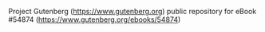 Project Gutenberg (https://www.gutenberg.org) public repository for
eBook #54874 (https://www.gutenberg.org/ebooks/54874)
